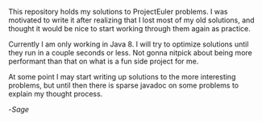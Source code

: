 This repository holds my solutions to ProjectEuler problems. I was motivated to write it after realizing that I lost most of my old solutions, and thought it would be nice to start working through them again as practice.

Currently I am only working in Java 8. I will try to optimize solutions until they run in a couple seconds or less. Not gonna nitpick about being more performant than that on what is a fun side project for me.

At some point I may start writing up solutions to the more interesting problems, but until then there is sparse javadoc on some problems to explain my thought process.

-_Sage_